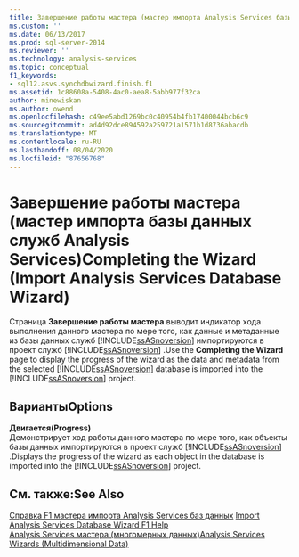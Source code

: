 ```yaml
---
title: Завершение работы мастера (мастер импорта Analysis Services базы данных) | Документация Майкрософт
ms.custom: ''
ms.date: 06/13/2017
ms.prod: sql-server-2014
ms.reviewer: ''
ms.technology: analysis-services
ms.topic: conceptual
f1_keywords:
- sql12.asvs.synchdbwizard.finish.f1
ms.assetid: 1c88608a-5408-4ac0-aea8-5abb977f32ca
author: minewiskan
ms.author: owend
ms.openlocfilehash: c49ee5abd1269bc0c40954b4fb17400044bcb6c9
ms.sourcegitcommit: ad4d92dce894592a259721a1571b1d8736abacdb
ms.translationtype: MT
ms.contentlocale: ru-RU
ms.lasthandoff: 08/04/2020
ms.locfileid: "87656768"
---
```

# <a name="completing-the-wizard-import-analysis-services-database-wizard"></a><span data-ttu-id="5e911-102">Завершение работы мастера (мастер импорта базы данных служб Analysis Services)</span><span class="sxs-lookup"><span data-stu-id="5e911-102">Completing the Wizard (Import Analysis Services Database Wizard)</span></span>
  <span data-ttu-id="5e911-103">Страница **Завершение работы мастера** выводит индикатор хода выполнения данного мастера по мере того, как данные и метаданные из базы данных служб [!INCLUDE[ssASnoversion](../includes/ssasnoversion-md.md)] импортируются в проект служб [!INCLUDE[ssASnoversion](../includes/ssasnoversion-md.md)] .</span><span class="sxs-lookup"><span data-stu-id="5e911-103">Use the **Completing the Wizard** page to display the progress of the wizard as the data and metadata from the selected [!INCLUDE[ssASnoversion](../includes/ssasnoversion-md.md)] database is imported into the [!INCLUDE[ssASnoversion](../includes/ssasnoversion-md.md)] project.</span></span>  
  
## <a name="options"></a><span data-ttu-id="5e911-104">Варианты</span><span class="sxs-lookup"><span data-stu-id="5e911-104">Options</span></span>  
 <span data-ttu-id="5e911-105">**Двигается**</span><span class="sxs-lookup"><span data-stu-id="5e911-105">**(Progress)**</span></span>  
 <span data-ttu-id="5e911-106">Демонстрирует ход работы данного мастера по мере того, как объекты базы данных импортируются в проект служб [!INCLUDE[ssASnoversion](../includes/ssasnoversion-md.md)] .</span><span class="sxs-lookup"><span data-stu-id="5e911-106">Displays the progress of the wizard as each object in the database is imported into the [!INCLUDE[ssASnoversion](../includes/ssasnoversion-md.md)] project.</span></span>  
  
## <a name="see-also"></a><span data-ttu-id="5e911-107">См. также:</span><span class="sxs-lookup"><span data-stu-id="5e911-107">See Also</span></span>  
 <span data-ttu-id="5e911-108">[Справка F1 мастера импорта Analysis Services баз данных](import-analysis-services-database-wizard-f1-help.md) </span><span class="sxs-lookup"><span data-stu-id="5e911-108">[Import Analysis Services Database Wizard F1 Help](import-analysis-services-database-wizard-f1-help.md) </span></span>  
 [<span data-ttu-id="5e911-109">Analysis Services мастера &#40;многомерных данных&#41;</span><span class="sxs-lookup"><span data-stu-id="5e911-109">Analysis Services Wizards &#40;Multidimensional Data&#41;</span></span>](analysis-services-wizards-multidimensional-data.md)  
  
  
